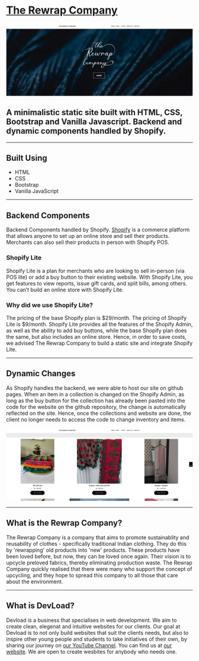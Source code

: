 # [The Rewrap Company](https://www.rewrap.store)

![Front Page](images/front_page.png)

## A minimalistic static site built with HTML, CSS, Bootstrap and Vanilla Javascript. Backend and dynamic components handled by Shopify.

---

## Built Using

- HTML
- CSS
- Bootstrap
- Vanilla JavaScript

---

## Backend Components

Backend Components handled by Shopify. [Shopify](https://www.shopify.com) is a commerce platform that allows anyone to set up an online store and sell their products. Merchants can also sell their products in person with Shopify POS.

### Shopify Lite

Shopify Lite is a plan for merchants who are looking to sell in-person (via POS lite) or add a buy button to their existing website. With Shopify Lite, you get features to view reports, issue gift cards, and split bills, among others. You can’t build an online store with Shopify Lite.

### Why did we use Shopify Lite?

The pricing of the base Shopify plan is $29/month. The pricing of Shopify Lite is $9/month. Shopify Lite provides all the features of the Shopify Admin, as well as the ability to add buy buttons, while the base Shopify plan does the same, but also includes an online store. Hence, in order to save costs, we advised The Rewrap Company to build a static site and integrate Shopify Lite.

---

## Dynamic Changes

As Shopify handles the backend, we were able to host our site on github pages. When an item in a collection is changed on the Shopify Admin, as long as the buy button for the collection has already been pasted into the code for the website on the github repository, the change is automatically reflected on the site. Hence, once the collections and website are done, the client no longer needs to access the code to change inventory and items.

![Shop Page](images/shop-page.png)

---

## What is the Rewrap Company?

The Rewrap Company is a company that aims to promote sustainablity and reusability of clothes - specifically traditional Indian clothing. They do this by 'rewrapping' old products into 'new' products. These products have been loved before, but now, they can be loved once again. Their vision is to upcycle preloved fabrics, thereby eliminating production waste. The Rewrap Company quickly realised that there were many who support the concept of upcycling, and they hope to spread this company to all those that care about the environment.

---

## What is DevLoad?

Devload is a business that specialises in web development. We aim to create clean, elegenat and intuitive websites for our clients. Our goal at Devload is to not only build websites that suit the clients needs, but also to inspire other young people and students to take initiatives of their own, by sharing our journey on [our YouTube Channel](https://www.youtube.com/channel/UC86I6tEmKmfNEAgfwwnOYBA). You can find us at [our website](https://www.devload.org). We are open to create wesbites for anybody who needs one.
